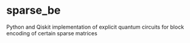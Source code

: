 # sparse_be
Python and Qiskit implementation of explicit quantum circuits for block encoding of certain sparse matrices
